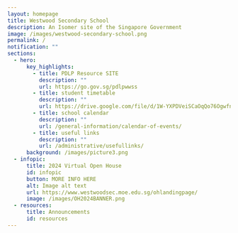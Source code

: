 ```yaml
---
layout: homepage
title: Westwood Secondary School
description: An Isomer site of the Singapore Government
image: /images/westwood-secondary-school.png
permalink: /
notification: ""
sections:
  - hero:
      key_highlights:
        - title: PDLP Resource SITE
          description: ""
          url: https://go.gov.sg/pdlpwwss
        - title: student timetable
          description: ""
          url: https://drive.google.com/file/d/1W-YXPDVeiSCaOqQo76OgwfnywE8KGUF_/view?usp=sharing
        - title: school calendar
          description: ""
          url: /general-information/calendar-of-events/
        - title: useful links
          description: ""
          url: /administrative/usefullinks/
      background: /images/picture3.png
  - infopic:
      title: 2024 Virtual Open House
      id: infopic
      button: MORE INFO HERE
      alt: Image alt text
      url: https://www.westwoodsec.moe.edu.sg/ohlandingpage/
      image: /images/OH2024BANNER.png
  - resources:
      title: Announcements
      id: resources
---
```

